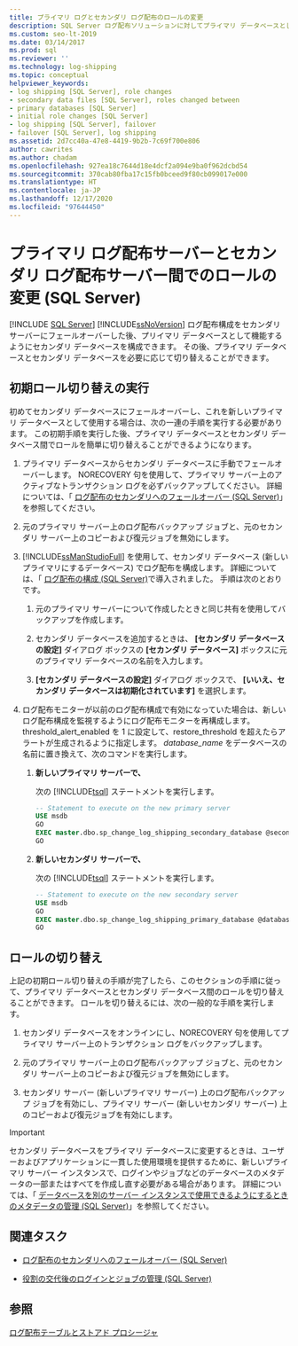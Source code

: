 ```yaml
---
title: プライマリ ログとセカンダリ ログ配布のロールの変更
description: SQL Server ログ配布ソリューションに対してプライマリ データベースとして機能するようにセカンダリ データベースを構成する方法について説明します。
ms.custom: seo-lt-2019
ms.date: 03/14/2017
ms.prod: sql
ms.reviewer: ''
ms.technology: log-shipping
ms.topic: conceptual
helpviewer_keywords:
- log shipping [SQL Server], role changes
- secondary data files [SQL Server], roles changed between
- primary databases [SQL Server]
- initial role changes [SQL Server]
- log shipping [SQL Server], failover
- failover [SQL Server], log shipping
ms.assetid: 2d7cc40a-47e8-4419-9b2b-7c69f700e806
author: cawrites
ms.author: chadam
ms.openlocfilehash: 927ea18c7644d18e4dcf2a094e9ba0f962dcbd54
ms.sourcegitcommit: 370cab80fba17c15fb0bceed9f80cb099017e000
ms.translationtype: HT
ms.contentlocale: ja-JP
ms.lasthandoff: 12/17/2020
ms.locfileid: "97644450"
---
```

# <a name="change-roles-between-primary-and-secondary-log-shipping-servers-sql-server"></a>プライマリ ログ配布サーバーとセカンダリ ログ配布サーバー間でのロールの変更 (SQL Server)
 [!INCLUDE [SQL Server](../../includes/applies-to-version/sqlserver.md)]
  [!INCLUDE[ssNoVersion](../../includes/ssnoversion-md.md)] ログ配布構成をセカンダリ サーバーにフェールオーバーした後、プリイマリ データベースとして機能するようにセカンダリ データベースを構成できます。 その後、プライマリ データベースとセカンダリ データベースを必要に応じて切り替えることができます。  
  
## <a name="performing-the-initial-role-change"></a>初期ロール切り替えの実行  
 初めてセカンダリ データベースにフェールオーバーし、これを新しいプライマリ データベースとして使用する場合は、次の一連の手順を実行する必要があります。 この初期手順を実行した後、プライマリ データベースとセカンダリ データベース間でロールを簡単に切り替えることができるようになります。  
  
1.  プライマリ データベースからセカンダリ データベースに手動でフェールオーバーします。 NORECOVERY 句を使用して、プライマリ サーバー上のアクティブなトランザクション ログを必ずバックアップしてください。 詳細については、「 [ログ配布のセカンダリへのフェールオーバー &#40;SQL Server&#41;](../../database-engine/log-shipping/fail-over-to-a-log-shipping-secondary-sql-server.md)」を参照してください。  
  
2.  元のプライマリ サーバー上のログ配布バックアップ ジョブと、元のセカンダリ サーバー上のコピーおよび復元ジョブを無効にします。  
  
3.  [!INCLUDE[ssManStudioFull](../../includes/ssmanstudiofull-md.md)] を使用して、セカンダリ データベース (新しいプライマリにするデータベース) でログ配布を構成します。 詳細については、「 [ログ配布の構成 &#40;SQL Server&#41;](../../database-engine/log-shipping/configure-log-shipping-sql-server.md)で導入されました。 手順は次のとおりです。  
  
    1.  元のプライマリ サーバーについて作成したときと同じ共有を使用してバックアップを作成します。  
  
    2.  セカンダリ データベースを追加するときは、 **[セカンダリ データベースの設定]** ダイアログ ボックスの **[セカンダリ データベース]** ボックスに元のプライマリ データベースの名前を入力します。  
  
    3.  **[セカンダリ データベースの設定]** ダイアログ ボックスで、 **[いいえ、セカンダリ データベースは初期化されています]** を選択します。  
  
4.  ログ配布モニターが以前のログ配布構成で有効になっていた場合は、新しいログ配布構成を監視するようにログ配布モニターを再構成します。  threshold_alert_enabled を 1 に設定して、restore_threshold を超えたらアラートが生成されるように指定します。 *database_name* をデータベースの名前に置き換えて、次のコマンドを実行します。  
  
    1.  **新しいプライマリ サーバーで、**  
  
         次の [!INCLUDE[tsql](../../includes/tsql-md.md)] ステートメントを実行します。  
  
        ```sql  
        -- Statement to execute on the new primary server  
        USE msdb  
        GO  
        EXEC master.dbo.sp_change_log_shipping_secondary_database @secondary_database = N'database_name', @threshold_alert_enabled = 1;  
        GO  
        ```  
  
    2.  **新しいセカンダリ サーバーで、**  
  
         次の [!INCLUDE[tsql](../../includes/tsql-md.md)] ステートメントを実行します。  
  
        ```sql  
        -- Statement to execute on the new secondary server  
        USE msdb  
        GO  
        EXEC master.dbo.sp_change_log_shipping_primary_database @database=N'database_name', @threshold_alert_enabled = 1;  
        GO  
        ```  
  
## <a name="swapping-roles"></a>ロールの切り替え  
 上記の初期ロール切り替えの手順が完了したら、このセクションの手順に従って、プライマリ データベースとセカンダリ データベース間のロールを切り替えることができます。 ロールを切り替えるには、次の一般的な手順を実行します。  
  
1.  セカンダリ データベースをオンラインにし、NORECOVERY 句を使用してプライマリ サーバー上のトランザクション ログをバックアップします。  
  
2.  元のプライマリ サーバー上のログ配布バックアップ ジョブと、元のセカンダリ サーバー上のコピーおよび復元ジョブを無効にします。  
  
3.  セカンダリ サーバー (新しいプライマリ サーバー) 上のログ配布バックアップ ジョブを有効にし、プライマリ サーバー (新しいセカンダリ サーバー) 上のコピーおよび復元ジョブを有効にします。  
  
> [!IMPORTANT]  
>  セカンダリ データベースをプライマリ データベースに変更するときは、ユーザーおよびアプリケーションに一貫した使用環境を提供するために、新しいプライマリ サーバー インスタンスで、ログインやジョブなどのデータベースのメタデータの一部またはすべてを作成し直す必要がある場合があります。 詳細については、「 [データベースを別のサーバー インスタンスで使用できるようにするときのメタデータの管理 &#40;SQL Server&#41;](../../relational-databases/databases/manage-metadata-when-making-a-database-available-on-another-server.md)」を参照してください。  
  
##  <a name="related-tasks"></a><a name="RelatedTasks"></a> 関連タスク  
  
-   [ログ配布のセカンダリへのフェールオーバー &#40;SQL Server&#41;](../../database-engine/log-shipping/fail-over-to-a-log-shipping-secondary-sql-server.md)  
  
-   [役割の交代後のログインとジョブの管理 &#40;SQL Server&#41;](../../sql-server/failover-clusters/management-of-logins-and-jobs-after-role-switching-sql-server.md)  
  
## <a name="see-also"></a>参照  
 [ログ配布テーブルとストアド プロシージャ](../../database-engine/log-shipping/log-shipping-tables-and-stored-procedures.md)  
  
  
